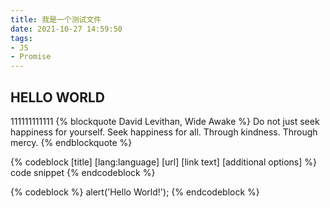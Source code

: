 ```yaml
---
title: 我是一个测试文件
date: 2021-10-27 14:59:50
tags:
- JS
- Promise
---
```

<!-- 模板 POST -->
## HELLO WORLD
111111111111
{% blockquote David Levithan, Wide Awake %}
Do not just seek happiness for yourself. Seek happiness for all. Through kindness. Through mercy.
{% endblockquote %}

{% codeblock [title] [lang:language] [url] [link text] [additional options] %}
code snippet
{% endcodeblock %}

{% codeblock %}
alert('Hello World!');
{% endcodeblock %}

